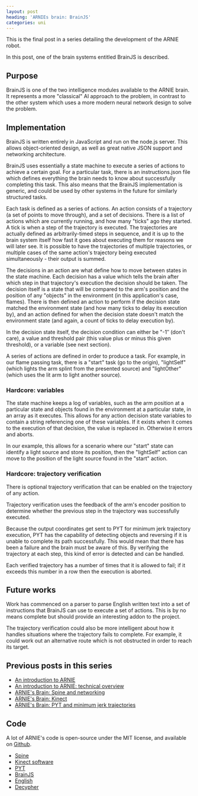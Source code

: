```yaml
---
layout: post
heading: 'ARNIEs brain: BrainJS'
categories: uni
---
```


This is the final post in a series detailing the development of the ARNIE robot.

In this post, one of the brain systems entitled BrainJS is described.

## Purpose

BrainJS is one of the two intelligence modules available to the ARNIE brain. It represents a more "classical" AI approach to the problem, in contrast to the other system which uses a more modern neural network design to solve the problem.

## Implementation

BrainJS is written entirely in JavaScript and run on the node.js server. This allows object-oriented design, as well as great native JSON support and networking architecture.

BrainJS uses essentially a state machine to execute a series of actions to achieve a certain goal. For a particular task, there is an instructions.json file which defines everything the brain needs to know about successfully completing this task. This also means that the BrainJS implementation is generic, and could be used by other systems in the future for similarly structured tasks.

Each task is defined as a series of actions. An action consists of a trajectory (a set of points to move through), and a set of decisions. There is a list of actions which are currently running, and how many "ticks" ago they started. A tick is when a step of the trajectory is executed. The trajectories are actually defined as arbitrarily-timed steps in sequence, and it is up to the brain system itself how fast it goes about executing them for reasons we will later see. It is possible to have the trajectories of multiple trajectories, or multiple cases of the same action's trajectory being executed simultaneously - their output is summed.

The decisions in an action are what define how to move between states in the state machine. Each decision has a value which tells the brain after which step in that trajectory's execution the decision should be taken. The decision itself is a state that will be compared to the arm's position and the position of any "objects" in the environment (in this application's case, flames). There is then defined an action to perform if the decision state matched the environment state (and how many ticks to delay its execution by), and an action defined for when the decision state doesn't match the environment state (and again, a count of ticks to delay execution by).

In the decision state itself, the decision condition can either be "-1″ (don't care), a value and threshold pair (this value plus or minus this given threshold), or a variable (see next section).

A series of actions are defined in order to produce a task. For example, in our flame passing task, there is a "start" task (go to the origin), "lightSelf" (which lights the arm splint from the presented source) and "lightOther" (which uses the lit arm to light another source).

### Hardcore: variables

The state machine keeps a log of variables, such as the arm position at a particular state and objects found in the environment at a particular state, in an array as it executes. This allows for any action decision state variables to contain a string referencing one of these variables. If it exists when it comes to the execution of that decision, the value is replaced in. Otherwise it errors and aborts.

In our example, this allows for a scenario where our "start" state can identify a light source and store its position, then the "lightSelf" action can move to the position of the light source found in the "start" action.

### Hardcore: trajectory verification

There is optional trajectory verification that can be enabled on the trajectory of any action.

Trajectory verification uses the feedback of the arm's encoder position to determine whether the previous step in the trajectory was successfully executed.

Because the output coordinates get sent to PYT for minimum jerk trajectory execution, PYT has the capability of detecting objects and reversing if it is unable to complete its path successfully. This would mean that there has been a failure and the brain must be aware of this. By verifying the trajectory at each step, this kind of error is detected and can be handled.

Each verified trajectory has a number of times that it is allowed to fail; if it exceeds this number in a row then the execution is aborted.

## Future works

Work has commenced on a parser to parse English written text into a set of instructions that BrainJS can use to execute a set of actions. This is by no means complete but should provide an interesting addon to the project.

The trajectory verification could also be more intelligent about how it handles situations where the trajectory fails to complete. For example, it could work out an alternative route which is not obstructed in order to reach its target.

## Previous posts in this series

* [An introduction to ARNIE](/4792)
* [An introduction to ARNIE: technical overview](/4800)
* [ARNIE's Brain: Spine and networking](/4811)
* [ARNIE's Brain: Kinect](/4814)
* [ARNIE's Brain: PYT and minimum jerk trajectories](/4818)

## Code

A lot of ARNIE's code is open-source under the MIT license, and available on [Github](https://github.com/arnie-robot).

* [Spine](https://github.com/arnie-robot/Spine)
* [Kinect software](https://github.com/chrisalexander/libfreenect)
* [PYT](https://github.com/arnie-robot/PYT)
* [BrainJS](https://github.com/arnie-robot/BrainJS)
* [English](https://github.com/arnie-robot/English)
* [Decypher](https://github.com/arnie-robot/Decypher)

